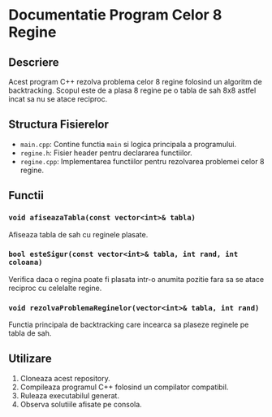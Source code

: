 # Documentatie Program Celor 8 Regine

## Descriere

Acest program C++ rezolva problema celor 8 regine folosind un algoritm de backtracking. Scopul este de a plasa 8 regine pe o tabla de sah 8x8 astfel incat sa nu se atace reciproc.

## Structura Fisierelor

- `main.cpp`: Contine functia `main` si logica principala a programului.
- `regine.h`: Fisier header pentru declararea functiilor.
- `regine.cpp`: Implementarea functiilor pentru rezolvarea problemei celor 8 regine.

## Functii

### `void afiseazaTabla(const vector<int>& tabla)`

Afiseaza tabla de sah cu reginele plasate.

### `bool esteSigur(const vector<int>& tabla, int rand, int coloana)`

Verifica daca o regina poate fi plasata intr-o anumita pozitie fara sa se atace reciproc cu celelalte regine.

### `void rezolvaProblemaReginelor(vector<int>& tabla, int rand)`

Functia principala de backtracking care incearca sa plaseze reginele pe tabla de sah.

## Utilizare

1. Cloneaza acest repository.
2. Compileaza programul C++ folosind un compilator compatibil.
3. Ruleaza executabilul generat.
4. Observa solutiile afisate pe consola.